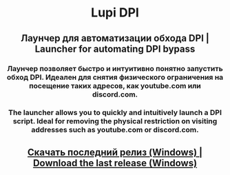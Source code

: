 <h1 align="center">Lupi DPI</h1>
<h2 align="center">Лаунчер для автоматизации обхода DPI | Launcher for automating DPI bypass</h2>
<h3 align="center">Лаунчер позволяет быстро и интуитивно понятно запустить обход DPI. Идеален для снятия физического ограничения на посещение таких адресов, как youtube.com или discord.com.</h3>
<h3 align="center">The launcher allows you to quickly and intuitively launch a DPI script. Ideal for removing the physical restriction on visiting addresses such as youtube.com or discord.com.</h3>
<h2 align="center"><a href="https://github.com/0netervezer0/Lupi-DPI/releases/tag/1.3">Скачать последний релиз (Windows) | Download the last release (Windows)</a></h2>
